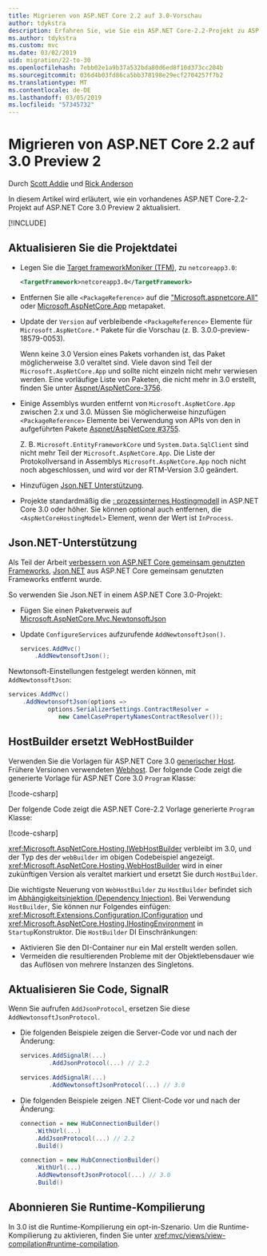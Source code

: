 ```yaml
---
title: Migrieren von ASP.NET Core 2.2 auf 3.0-Vorschau
author: tdykstra
description: Erfahren Sie, wie Sie ein ASP.NET Core-2.2-Projekt zu ASP.NET Core 3.0 zu migrieren.
ms.author: tdykstra
ms.custom: mvc
ms.date: 03/02/2019
uid: migration/22-to-30
ms.openlocfilehash: 7ebb02e1a9b37a532bda80d6ed8f10d373cc204b
ms.sourcegitcommit: 036d4b03fd86ca5bb378198e29ecf2704257f7b2
ms.translationtype: MT
ms.contentlocale: de-DE
ms.lasthandoff: 03/05/2019
ms.locfileid: "57345732"
---
```

# <a name="migrate-from-aspnet-core-22-to-30-preview-2"></a>Migrieren von ASP.NET Core 2.2 auf 3.0 Preview 2

Durch [Scott Addie](https://github.com/scottaddie) und [Rick Anderson](https://twitter.com/RickAndMSFT)

In diesem Artikel wird erläutert, wie ein vorhandenes ASP.NET Core-2.2-Projekt auf ASP.NET Core 3.0 Preview 2 aktualisiert.

[!INCLUDE[](~/includes/net-core-prereqs-all-3.0.md)]

## <a name="update-the-project-file"></a>Aktualisieren Sie die Projektdatei

* Legen Sie die [Target frameworkMoniker (TFM),](/dotnet/standard/frameworks#referring-to-frameworks) zu `netcoreapp3.0`:

  ```xml
  <TargetFramework>netcoreapp3.0</TargetFramework>
  ```

* Entfernen Sie alle `<PackageReference>` auf die ["Microsoft.aspnetcore.All"](xref:fundamentals/metapackage) oder [Microsoft.AspNetCore.App](xref:fundamentals/metapackage-app) metapaket.

* Update der `Version` auf verbleibende `<PackageReference>` Elemente für `Microsoft.AspNetCore.*` Pakete für die Vorschau (z. B. 3.0.0-preview-18579-0053).

  Wenn keine 3.0 Version eines Pakets vorhanden ist, das Paket möglicherweise 3.0 veraltet sind. Viele davon sind Teil der `Microsoft.AspNetCore.App` und sollte nicht einzeln nicht mehr verwiesen werden. Eine vorläufige Liste von Paketen, die nicht mehr in 3.0 erstellt, finden Sie unter [Aspnet/AspNetCore-3756](https://github.com/aspnet/AspNetCore/issues/3756).

* Einige Assemblys wurden entfernt von `Microsoft.AspNetCore.App` zwischen 2.x und 3.0. Müssen Sie möglicherweise hinzufügen `<PackageReference>` Elemente bei Verwendung von APIs von den in aufgeführten Pakete [Aspnet/AspNetCore #3755](https://github.com/aspnet/AspNetCore/issues/3755).

  Z. B. `Microsoft.EntityFrameworkCore` und `System.Data.SqlClient` sind nicht mehr Teil der `Microsoft.AspNetCore.App`. Die Liste der Protokollversand in Assemblys `Microsoft.AspNetCore.App` noch nicht noch abgeschlossen, und wird vor der RTM-Version 3.0 geändert.

* Hinzufügen [Json.NET Unterstützung](#json).

* Projekte standardmäßig die [: prozessinternes Hostingmodell](xref:host-and-deploy/aspnet-core-module#in-process-hosting-model) in ASP.NET Core 3.0 oder höher. Sie können optional auch entfernen, die `<AspNetCoreHostingModel>` Element, wenn der Wert ist `InProcess`.

<a name="json"></a>

## <a name="jsonnet-support"></a>Json.NET-Unterstützung

Als Teil der Arbeit [verbessern von ASP.NET Core gemeinsam genutzten Frameworks](https://blogs.msdn.microsoft.com/webdev/2018/10/29/a-first-look-at-changes-coming-in-asp-net-core-3-0/), [Json.NET](https://www.newtonsoft.com/json/help/html/Introduction.htm) aus ASP.NET Core gemeinsam genutzten Frameworks entfernt wurde.

So verwenden Sie Json.NET in einem ASP.NET Core 3.0-Projekt:

- Fügen Sie einen Paketverweis auf [Microsoft.AspNetCore.Mvc.NewtonsoftJson](https://nuget.org/packages/Microsoft.AspNetCore.Mvc.NewtonsoftJson)
- Update `ConfigureServices` aufzurufende `AddNewtonsoftJson()`.

    ```csharp
    services.AddMvc()
        .AddNewtonsoftJson();
    ```

Newtonsoft-Einstellungen festgelegt werden können, mit `AddNewtonsoftJson`:

  ```csharp
  services.AddMvc()
      .AddNewtonsoftJson(options => 
             options.SerializerSettings.ContractResolver = 
                new CamelCasePropertyNamesContractResolver());
  ```

## <a name="hostbuilder-replaces-webhostbuilder"></a>HostBuilder ersetzt WebHostBuilder

Verwenden Sie die Vorlagen für ASP.NET Core 3.0 [generischer Host](xref:fundamentals/host/generic-host). Frühere Versionen verwendeten [Webhost](xref:fundamentals/host/web-host). Der folgende Code zeigt die generierte Vorlage für ASP.NET Core 3.0 `Program` Klasse:

[!code-csharp[](22-to-30/samples/Program.cs?name=snippet)]

Der folgende Code zeigt die ASP.NET Core-2.2 Vorlage generierte `Program` Klasse:

[!code-csharp[](22-to-30/samples/Program2.2.cs?name=snippet)]

<xref:Microsoft.AspNetCore.Hosting.IWebHostBuilder> verbleibt im 3.0, und der Typ des der `webBuilder` im obigen Codebeispiel angezeigt. <xref:Microsoft.AspNetCore.Hosting.WebHostBuilder> wird in einer zukünftigen Version als veraltet markiert und ersetzt Sie durch `HostBuilder`.

Die wichtigste Neuerung von `WebHostBuilder` zu `HostBuilder` befindet sich im [Abhängigkeitsinjektion (Dependency Injection)](xref:fundamentals/dependency-injection). Bei Verwendung `HostBuilder`, Sie können nur Folgendes einfügen: <xref:Microsoft.Extensions.Configuration.IConfiguration> und <xref:Microsoft.AspNetCore.Hosting.IHostingEnvironment> in `Startup`Konstruktor. Die `HostBuilder` DI Einschränkungen:

* Aktivieren Sie den DI-Container nur ein Mal erstellt werden sollen.
* Vermeiden die resultierenden Probleme mit der Objektlebensdauer wie das Auflösen von mehrere Instanzen des Singletons.

## <a name="update-signalr-code"></a>Aktualisieren Sie Code, SignalR

Wenn Sie aufrufen `AddJsonProtocol`, ersetzen Sie diese `AddNewtonsoftJsonProtocol`.

* Die folgenden Beispiele zeigen die Server-Code vor und nach der Änderung:

  ```csharp
  services.AddSignalR(...)
          .AddJsonProtocol(...) // 2.2
  ```

  ```csharp
  services.AddSignalR(...)
          .AddNewtonsoftJsonProtocol(...) // 3.0
  ```

* Die folgenden Beispiele zeigen .NET Client-Code vor und nach der Änderung:

  ```csharp
  connection = new HubConnectionBuilder()
      .WithUrl(...)
      .AddJsonProtocol(...) // 2.2
      .Build()
  ```

  ```csharp
  connection = new HubConnectionBuilder()
      .WithUrl(...)
      .AddNewtonsoftJsonProtocol(...) // 3.0
      .Build()
  ```
  
## <a name="opt-in-to-runtime-compilation"></a>Abonnieren Sie Runtime-Kompilierung
  
In 3.0 ist die Runtime-Kompilierung ein opt-in-Szenario. Um die Runtime-Kompilierung zu aktivieren, finden Sie unter <xref:mvc/views/view-compilation#runtime-compilation>.
